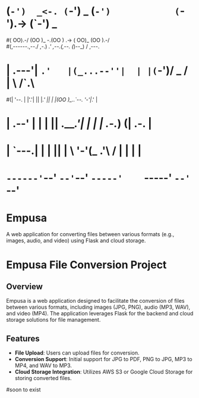 
# (`-')  _<-. (`-')   _  (`-')            (`-').-> (`-')  _  
#( OO).-/   \(OO )_  \-.(OO )     .->    ( OO)_   (OO ).-/  
#(,------.,--./  ,-.) _.'    \,--.(,--.  (_)--\_)  / ,---.   
# |  .---'|   `.'   |(_...--''|  | |(`-')/    _ /  | \ /`.\  
#(|  '--. |  |'.'|  ||  |_.' ||  | |(OO )\_..`--.  '-'|_.' | 
# |  .--' |  |   |  ||  .___.'|  | | |  \.-._)   \(|  .-.  | 
# |  `---.|  |   |  ||  |     \  '-'(_ .'\       / |  | |  | 
# `------'`--'   `--'`--'      `-----'    `-----'  `--' `--' 


# Empusa
A web application for converting files between various formats (e.g., images, audio, and video) using Flask and cloud storage.


# Empusa File Conversion Project

## Overview
Empusa is a web application designed to facilitate the conversion of files between various formats, including images (JPG, PNG), audio (MP3, WAV), and video (MP4). The application leverages Flask for the backend and cloud storage solutions for file management.

## Features
- **File Upload**: Users can upload files for conversion.
- **Conversion Support**: Initial support for JPG to PDF, PNG to JPG, MP3 to MP4, and WAV to MP3.
- **Cloud Storage Integration**: Utilizes AWS S3 or Google Cloud Storage for storing converted files.



#soon to exist
